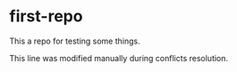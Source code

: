 # first-repo
This a repo for testing some things.

This line was modified manually during conflicts resolution.